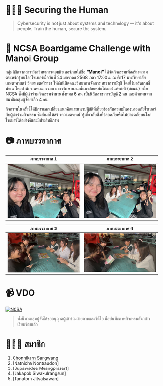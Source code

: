 # 👮🏻‍♂️ Securing the Human
> Cybersecurity is not just about systems and technology — it's about people. Train the human, secure the system.

# 🐩 NCSA Boardgame Challenge with Manoi Group

กลุ่มนิสิตจากสาขาวิชาวิทยาการคอมพิวเตอร์ภายใต้ชื่อ **“Manoi”** ได้จัดกิจกรรมเพื่อสร้างความตระหนักรู้บนโลกไซเบอร์เมื่อวันที่ 24 มกราคม 2568 เวลา 17:00น. ณ ตึก17 มหาวิทยาลัยเกษตรศาสตร์ วิทยาเขตศรีราชา ให้กับนิสิตคณะวิทยาการจัดการ สาขาการบัญชี โดยใช้บอร์ดเกมที่พัฒนาโดยสำนักงานคณะกรรมการการรักษาความมั่นคงปลอดภัยไซเบอร์แห่งชาติ (สกมช.) หรือ NCSA ซึ่งมีผู้เข้าร่วมกิจกรรมจำนวนทั้งหมด 6 คน เป็นนิสิตสาขาการบัญชี 2 คน และตัวแทนจากสมาชิกกลุ่มผู้จัดทำอีก 4 คน

กิจกรรมในครั้งนี้ได้มีการแลกเปลี่ยนแนวคิดและแนวปฏิบัติที่เกี่ยวข้องกับความมั่นคงปลอดภัยไซเบอร์กับผู้เข้าร่วมกิจกรรม ซึ่งส่งผลให้สร้างความตระหนักรู้เกี่ยวกับสิ่งที่ปลอดภัยหรือไม่ปลอดภัยบนโลกไซเบอร์ได้อย่างดีและมีประสิทธิภาพ 

# 📷 ภาพบรรยากาศ
| ภาพบรรยากาศ 1            |  ภาพบรรยากาศ 2 |
|-------------------------|-------------------------|
| ![intro1](photo/act1.jpg) |  ![intro2](photo/act2.jpg) |

ภาพบรรยากาศ 3            |  ภาพบรรยากาศ 4
|-------------------------|-------------------------|
| ![intro3](photo/act3.jpg) |  ![intro4](photo/act4.jpg) |


# 📹 VDO
[![NCSA](photo/boardgame.jpg)](https://youtu.be/2hpcDR_QJQM?feature=shared)
> ทั้งนี้ทางกลุ่มผู้จัดได้ขออนุญาตผู้เข้าร่วมถ่ายภาพและวิดีโอเพื่อบันทึกภาพกิจกรรมดังกล่าวเรียบร้อยแล้ว

# 👨🏻‍💻 สมาชิก
1. [Chonnikarn Sangwang](https://nixe97.github.io/boardgame) 
2. [Natnicha Nontraudon]
3. [Supawadee Muangprasert]
4. [Jakapob Siwakulrangsun]
5. [Tanatorn Jitsatsawan]
